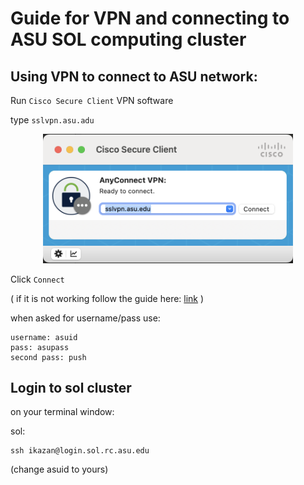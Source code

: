 # Guide for VPN and connecting to ASU SOL computing cluster

## Using VPN to connect to ASU network:

Run `Cisco Secure Client` VPN software

type `sslvpn.asu.adu`

<p align="center" width="100%">
    <img width="400" src="./images/image_1.png">
</p>

Click `Connect`

( if it is not working follow the guide here: [link](https://kb.mit.edu/confluence/display/mitcontrib/Cisco+Anyconnect+Manual+uninstall+Mac+OS) )

when asked for username/pass use:

```
username: asuid
pass: asupass
second pass: push 
```

## Login to sol cluster

on your terminal window:

sol:

```
ssh ikazan@login.sol.rc.asu.edu
```

(change asuid to yours)
